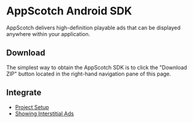 AppScotch Android SDK
=================

AppScotch delivers high-definition playable ads that can be displayed anywhere within your application.

## Download

The simplest way to obtain the AppScotch SDK is to click the "Download ZIP" button located in the right-hand navigation pane of this page.

## Integrate
- [Project Setup](https://github.com/AppScotch/AppScotch-Android-SDK/wiki/Project-Setup)
- [Showing Interstitial Ads](https://github.com/AppScotch/AppScotch-Android-SDK/wiki/Showing-Interstitial-Ads)
